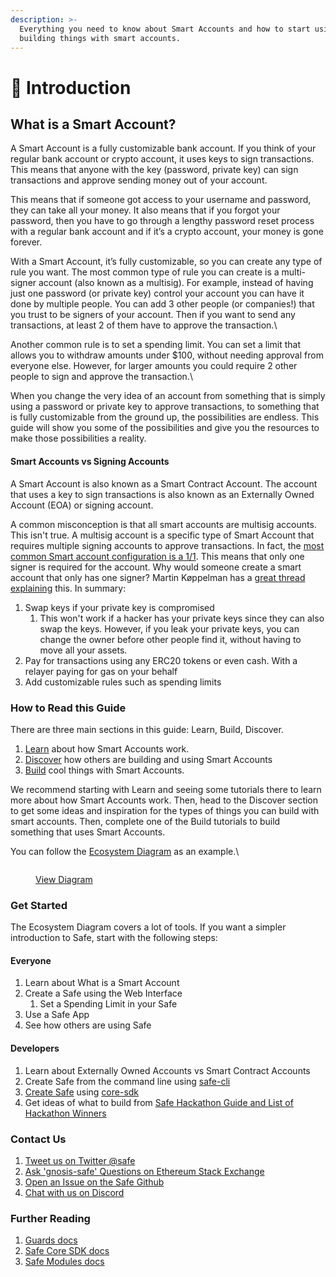 ```yaml
---
description: >-
  Everything you need to know about Smart Accounts and how to start using and
  building things with smart accounts.
---
```


# 👋 Introduction

## What is a Smart Account?

A Smart Account is a fully customizable bank account. If you think of your regular bank account or crypto account, it uses keys to sign transactions.  This means that anyone with the key (password, private key) can sign transactions and approve sending money out of your account.&#x20;



This means that if someone got access to your username and password, they can take all your money. It also means that if you forgot your password, then you have to go through a lengthy password reset process with a regular bank account and if it’s a crypto account, your money is gone forever.

With a Smart Account, it’s fully customizable, so you can create any type of rule you want. The most common type of rule you can create is a multi-signer account (also known as a multisig). For example, instead of having just one password (or private key) control your account you can have it done by multiple people. You can add 3 other people (or companies!) that you trust to be signers of your account. Then if you want to send any transactions, at least 2 of them have to approve the transaction.\


Another common rule is to set a spending limit. You can set a limit that allows you to withdraw amounts under $100, without needing approval from everyone else. However, for larger amounts you could require 2 other people to sign and approve the transaction.\


When you change the very idea of an account from something that is simply using a password or private key to approve transactions, to something that is fully customizable from the ground up, the possibilities are endless. This guide will show you some of the possibilities and give you the resources to make those possibilities a reality.



#### Smart Accounts vs Signing Accounts

A Smart Account is also known as a Smart Contract Account. The account that uses a key to sign transactions is also known as an Externally Owned Account (EOA) or signing account.&#x20;

A common misconception is that all smart accounts are multisig accounts. This isn't true. A multisig account is a specific type of Smart Account that requires multiple signing accounts to approve transactions.  In fact, the [most common Smart account configuration is a 1/1](https://twitter.com/tomiwa1a/status/1619059531480444933). This means that only one signer is required for the account. Why would someone create a smart account that only has one signer? Martin Køppelman has a [great thread explaining](https://twitter.com/koeppelmann/status/1618998969992097793) this. In summary:

1. Swap keys if your private key is compromised
   1. This won't work if a hacker has your private keys since they can also swap the keys. However, if you leak your private keys, you can change the owner before other people find it, without having to move all your assets.
2. Pay for transactions using any ERC20 tokens or even cash. With a relayer paying for gas on your behalf
3. Add customizable rules such as spending limits

### How to Read this Guide



There are three main sections in this guide: Learn, Build, Discover.

1. [Learn](https://docs.gnosis-safe.io/learn) about how Smart Accounts work.
2. [Discover](https://docs.gnosis-safe.io/discover/) how others are building and using Smart Accounts
3. [Build](https://docs.gnosis-safe.io/build) cool things with Smart Accounts.



We recommend starting with Learn and seeing some tutorials there to learn more about how Smart Accounts work. Then, head to the Discover section to get some ideas and inspiration for the types of things you can build with smart accounts. Then, complete one of the Build tutorials to build something that uses Smart Accounts.



You can follow the [Ecosystem Diagram](https://viewer.diagrams.net/index.html?tags=%7B%7D\&target=blank\&highlight=0000ff\&edit=\_blank\&layers=1\&nav=1\&page-id=atRejJyS5DeNAtDboIeV\&title=Safe%20Diagrams.drawio#Uhttps%3A%2F%2Fdrive.google.com%2Fuc%3Fid%3D1WcTgdHoQttJ0K\_fV8mDg-RmDZRYGe3D-%26export%3Ddownload) as an example.\


<figure><img src="https://lh4.googleusercontent.com/sZ7_ekBa__Ii5buK0sZ_X-_n_QFGlgh0XUyjqGS1tSdOI5vRuE0rD1meT1c2fpoNECcc1MBBYZ0e8TVjxREgoxHTFUUO5XGORUNidDe5Qb27iKDtabJNugPcFtLxWUHVSSVTXE9f3kcYe84Ase5hpPDu3B7rE9DNWjMlelNk0Rsr_RKfwZ_Sd8fcmH15kw" alt=""><figcaption><p><a href="https://viewer.diagrams.net/?tags=%7B%7D&#x26;target=blank&#x26;highlight=0000ff&#x26;edit=_blank&#x26;layers=1&#x26;nav=1&#x26;page-id=atRejJyS5DeNAtDboIeV&#x26;title=Safe%20Diagrams.drawio#Uhttps%3A%2F%2Fdrive.google.com%2Fuc%3Fid%3D1WcTgdHoQttJ0K_fV8mDg-RmDZRYGe3D-%26export%3Ddownload">View Diagram</a></p></figcaption></figure>

### Get Started

The Ecosystem Diagram covers a lot of tools. If you want a simpler introduction to Safe, start with the following steps:

#### Everyone

1. Learn about What is a Smart Account
2. Create a Safe using the Web Interface
   1. Set a Spending Limit in your Safe
3. Use a Safe App
4. See how others are using Safe

#### Developers

1. Learn about Externally Owned Accounts vs Smart Contract Accounts
2. Create Safe from the command line using [safe-cli](https://github.com/5afe/safe-cli)
3. [Create Safe](https://github.com/safe-global/safe-core-sdk/tree/main/packages/safe-core-sdk#getting-started) using [core-sdk](https://github.com/safe-global/safe-core-sdk)
4. Get ideas of what to build from [Safe Hackathon Guide and List of Hackathon Winners](https://gnosis-safe.notion.site/Safe-Hackathon-Success-Guide-53d2fb3c29424b58b1c4407519a54930)

### Contact Us



1. [Tweet us on Twitter @safe](https://twitter.com/safe)
2. [Ask 'gnosis-safe' Questions on Ethereum Stack Exchange](https://ethereum.stackexchange.com/questions/tagged/gnosis-safe)
3. [Open an Issue on the Safe Github](https://github.com/safe-global)
4. [Chat with us on Discord](https://chat.safe.global/)

### Further Reading

1. [Guards docs](https://docs.gnosis-safe.io/contracts/guards)
2. [Safe Core SDK docs](https://docs.gnosis-safe.io/build/sdks/core-sdk)
3. [Safe Modules docs](https://docs.gnosis-safe.io/build/sdks/core-sdk)

